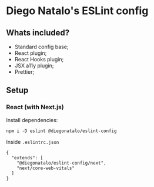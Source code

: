 # Diego Natalo's ESLint config

## Whats included?

- Standard config base;
- React plugin;
- React Hooks plugin;
- JSX a11y plugin;
- Prettier;

## Setup

### React (with Next.js)

Install dependencies:
```
npm i -D eslint @diegonatalo/eslint-config
```
Inside `.eslintrc.json`
```
{
  "extends": [
    "@diegonatalo/eslint-config/next", 
    "next/core-web-vitals"
  ]
}
```
